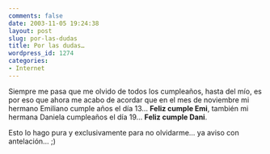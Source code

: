 ```yaml
---
comments: false
date: 2003-11-05 19:24:38
layout: post
slug: por-las-dudas
title: Por las dudas…
wordpress_id: 1274
categories:
- Internet
---
```


Siempre me pasa que me olvido de todos los cumpleaños, hasta del mío, es por eso que ahora me acabo de acordar que en el mes de noviembre mi hermano Emiliano cumple años el día 13… **Feliz cumple Emi**, también mi hermana Daniela cumpleaños el día 19… **Feliz cumple Dani**.





Esto lo hago pura y exclusivamente para no olvidarme… ya aviso con antelación… ;)




 
